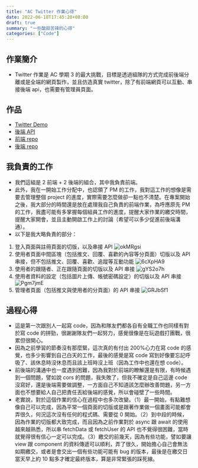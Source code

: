 ```yaml
---
title: "AC Twitter 作業心得"
date: 2022-06-18T17:45:20+08:00
draft: true
summary: "一些酸甜苦辣的心得"
categories: ["Code"]
---
```


## 作業簡介

- Twitter 作業是 AC 學期 3 的最大挑戰，目標是透過組隊的方式完成前後端分離或是全端的網頁製作，並且仿造真實 twitter，除了有前端網頁可以互動、串接後端 api，也需要有管理員頁面。

## 作品

- [Twitter Demo](https://bunreal.github.io/Twitter2022/#/logIn)
- [後端 API](https://damp-wave-52946.herokuapp.com/api-doc/)
- [前端 repo](https://github.com/Yanhuabcd820/twitter2022)
- [後端 repo](https://github.com/GallonShih/twitter-api-2020)

## 我負責的工作

- 我們這組是 2 前端 + 2 後端的組合，其中我負責前端。
- 此外，我在一開始工作分配中，也認領了 PM 的工作，我對這工作的想像是需要去管理整個 project 的進度，實際需要怎麼做卻一點也不清楚。在專案開始之後，我大部分的時間還是放在處理我自己負責的前端作業，為呼應原先 PM 的工作，我盡可能有多掌握每個組員工作的進度，提醒大家作業的繳交時間，提醒大家開會，並且主動開啟工作上的討論（希望可以多少促進前後端溝通）。
- 以下是我大略負責的部分：

1. 登入頁面與註冊頁面的切版，以及串接 API
   ![okMRgsi](https://i.imgur.com/okMRgsi.png)
2. 使用者頁面中間區塊（包括推文、回覆、喜歡的內容等分頁面）切版以及 API 串接，但不包括推文、回覆、喜歡、追蹤等互動功能
   ![6cXpHA9](https://i.imgur.com/6cXpHA9.png)
3. 使用者的跟隨者、正在跟隨頁面的切版以及 API 串接
   ![gYS2o7h](https://i.imgur.com/gYS2o7h.png)
4. 使用者資料的設定（包括圖片上傳、帳號密碼設定）的切版以及 API 串接
   ![Pgm7jmE](https://i.imgur.com/Pgm7jmE.png)
5. 管理者頁面（包括推文與使用者的分頁面）的 API 串接
   ![GRJbSf1](https://i.imgur.com/GRJbSf1.png)

## 過程心得

- 這是第一次跟別人一起寫 code，因為和隊友們都各自有全職工作也同樣有對於寫 code 的拼勁，很謝謝隊友們一起努力，感覺很像是在玩遊戲打團戰，很累但很開心。
- 因為之前學習的節奏沒有那麼緊，這次真的有付出 200%心力在寫 code 的感覺，也多少影響到自己白天的工作，最後的感覺是寫 code 寫到好像要忘記呼吸了、該休息時沒休息而且該上班時沒上班（因為工作中也還在想 code）。
- 前後端的溝通中也一度遇到困難，因為我對於前端的瞭解還是有限，有時候遇到一個問題，譬如說 cors 的問題，我失敗了，但我不確定是自己這邊 code 沒寫好，還是後端需要做調整，一方面自己不知道該怎麼辦改善問題，另一方面也不想要給人自己把責任丟給後端的感覺，所以會碰壁了一些時間。
- 老實說，對於這個作業的信心在過程中也多次改變。（1）最一開始，有點難想像自己可以完成，因為平常一個頁面的切版或是跟著作業做一個畫面可能都會弄很久，何況這次沒有任何的程式碼、需要從 0 開始。（2）到中段的時候，因為作業的切版都大致完成，而且因為之前作業對於 async 跟 await 的使用越來越熟悉，所以串 fetchData 或 fetchUser 的 API 也不覺得很困難，當時就覺得很有信心一定可以完成。（3）繳交的前幾天，因為有些功能，譬如要讓 view 跟 component 的資料傳遞可以順利，弄了很久，開始擔心自己會無法如期繳交，或者是會交出一個有些功能可能有 bug 的版本，最後是在繳交日當天早上約 10 點多才確定最終版本，算是非常緊張的踩死線。
